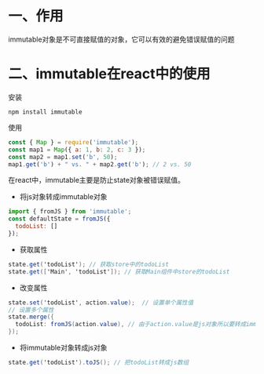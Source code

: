 # 一、作用

immutable对象是不可直接赋值的对象，它可以有效的避免错误赋值的问题

# 二、immutable在react中的使用

安装

```undefined
npm install immutable
```

使用

```javascript
const { Map } = require('immutable');
const map1 = Map({ a: 1, b: 2, c: 3 });
const map2 = map1.set('b', 50);
map1.get('b') + " vs. " + map2.get('b'); // 2 vs. 50
```



在react中，immutable主要是防止state对象被错误赋值。

- 将js对象转成immutable对象

```js
import { fromJS } from 'immutable';
const defaultState = fromJS({
  todoList: []
});
```

- 获取属性

```csharp
state.get('todoList'); // 获取store中的todoList
state.get(['Main', 'todoList']); // 获取Main组件中store的todoList
```

- 改变属性

```csharp
state.set('todoList', action.value);  // 设置单个属性值
// 设置多个属性
state.merge({
  todoList: fromJS(action.value), // 由于action.value是js对象所以要转成immutable对象
});
```

- 将immutable对象转成js对象

```csharp
state.get('todoList').toJS(); // 把todoList转成js数组
```